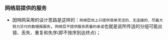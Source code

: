 ### 网络层提供的服务
+ 因特网采用的设计思路是这样的：`网络层向上只提供简单灵活的、无连接的、尽最大努力交付的数据报服务`，`网络层不提供服务质量的承诺`也就是说所传送的分组可能出错、丢失、重复和失序(即不按序到达终点)；
